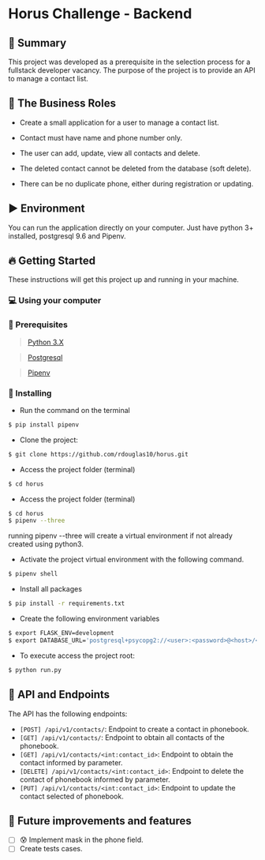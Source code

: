 # Horus Challenge - Backend

## :page_with_curl: Summary

This project was developed as a prerequisite in the selection process for a fullstack developer vacancy. The purpose of the project is to provide an API to manage a contact list.

## :necktie: The Business Roles

- Create a small application for a user to manage a contact list.

- Contact must have name and phone number only.

- The user can add, update, view all contacts and delete.

- The deleted contact cannot be deleted from the database (soft delete).

- There can be no duplicate phone, either during registration or updating.

## :arrow_forward: Environment

You can run the application directly on your computer. Just have python 3+ installed, postgresql 9.6 and Pipenv.

## :fire: Getting Started

These instructions will get this project up and running in your machine.

### :computer: Using your computer

### :wave: Prerequisites

> [Python 3.X](https://www.python.org/downloads/)

> [Postgresql](https://www.postgresql.org/download/)

> [Pipenv](https://pypi.org/project/pipenv/)

### :rocket: Installing

- Run the command on the terminal
 ```sh
$ pip install pipenv
```

 - Clone the project:
```sh
$ git clone https://github.com/rdouglas10/horus.git 
```
  
 - Access the project folder (terminal)
 ```sh
$ cd horus
```

- Access the project folder (terminal)
 ```sh
$ cd horus
$ pipenv --three
```
running pipenv --three will create a virtual environment if not already created using python3.

- Activate the project virtual environment with the following command.
```sh
$ pipenv shell
```

- Install all packages
```sh
$ pip install -r requirements.txt
```

- Create the following environment variables
```sh
$ export FLASK_ENV=development
$ export DATABASE_URL='postgresql+psycopg2://<user>:<password>@<host>/<db>'
``` 

- To execute access the project root:
```sh
$ python run.py
```

## :robot: API and Endpoints

The API has the following endpoints:

- `[POST] /api/v1/contacts/`: Endpoint to create a contact in phonebook.
- `[GET] /api/v1/contacts/`: Endpoint to obtain all contacts of the phonebook.
- `[GET] /api/v1/contacts/<int:contact_id>`: Endpoint to obtain the contact informed by parameter.
- `[DELETE] /api/v1/contacts/<int:contact_id>`: Endpoint to delete the contact of phonebook informed by parameter.
- `[PUT] /api/v1/contacts/<int:contact_id>`: Endpoint to update the contact selected of phonebook.

## :battery: Future improvements and features

 - [ ] :cold_sweat: Implement mask in the phone field.
 - [ ] Create tests cases.
